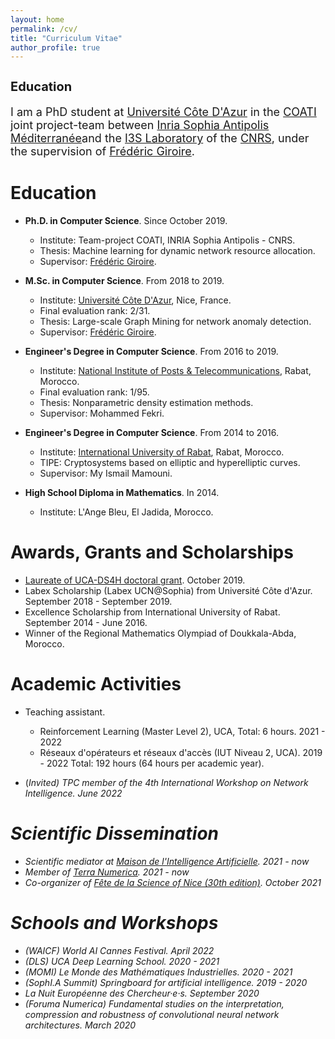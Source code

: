 ```yaml
---
layout: home
permalink: /cv/
title: "Curriculum Vitae"
author_profile: true
---
```


<html>
      <head>
         <title>HTMLFont size</title>
      </head>
      <body>
         <h1 style="font-size:20px;">Education</h1>
         <p style="font-size:18px;">I am a PhD student at <a href="https://univ-cotedazur.eu/">Université Côte D'Azur</a> in the <a href="https://team.inria.fr/coati/">COATI</a>
             joint project-team between <a href="https://www.inria.fr/en/inria-centre-universite-cote-azur/">Inria Sophia Antipolis Méditerranée</a>and the
             <a href="https://www.i3s.unice.fr/en/">I3S Laboratory</a> of the <a href="https://www.cnrs.fr/en">CNRS</a>, under the supervision of
             <a href="http://www-sop.inria.fr/members/Frederic.Giroire/">Frédéric Giroire</a>.</p>
      </body>
</html>



Education
======
* **Ph.D. in Computer Science**. Since October 2019.
  * Institute: Team-project COATI, INRIA Sophia Antipolis - CNRS. 
  * Thesis: Machine learning for dynamic network resource allocation. 
  * Supervisor: [Frédéric Giroire](http://www-sop.inria.fr/members/Frederic.Giroire/).

* **M.Sc. in Computer Science**. From 2018 to 2019.
  * Institute: [Université Côte D'Azur](https://univ-cotedazur.eu/), Nice, France.
  * Final evaluation rank: 2/31.
  * Thesis: Large-scale Graph Mining for network anomaly detection.
  * Supervisor: [Frédéric Giroire](http://www-sop.inria.fr/members/Frederic.Giroire/).

* **Engineer's Degree in Computer Science**. From 2016 to 2019.
  * Institute: [National Institute of Posts & Telecommunications](http://www.inpt.ac.ma/en), Rabat, Morocco. 
  * Final evaluation rank: 1/95.
  * Thesis: Nonparametric density estimation methods.
  * Supervisor: Mohammed Fekri.
  
* **Engineer's Degree in Computer Science**.  From 2014 to 2016.
  * Institute: [International University of Rabat](https://www.uir.ac.ma/en), Rabat, Morocco. 
  * TIPE: Cryptosystems based on elliptic and hyperelliptic curves.
  * Supervisor: My Ismail Mamouni.
  
* **High School Diploma in Mathematics**. In 2014.
  * Institute: L'Ange Bleu, El Jadida, Morocco. 

Awards, Grants and Scholarships
======
* [Laureate of UCA-DS4H doctoral grant](https://ds4h.univ-cotedazur.eu/education/phd/2019-phd-fundings-laureates). October 2019.
* Labex Scholarship (Labex UCN@Sophia) from Université Côte d'Azur. September 2018 - September 2019.
* Excellence Scholarship from International University of Rabat. September 2014 - June 2016.
* Winner of the Regional Mathematics Olympiad of Doukkala-Abda, Morocco. 

Academic Activities
======
* Teaching assistant.
  * Reinforcement Learning (Master Level 2), UCA, Total: 6 hours. 2021 - 2022
  * Réseaux d'opérateurs et réseaux d'accès (IUT Niveau 2, UCA). 2019 - 2022
    Total: 192 hours (64 hours per academic year).
    
* (<em>Invited<em/>) TPC member of the 4th International Workshop on Network Intelligence. June 2022
  
Scientific Dissemination
======
* Scientific mediator at [Maison de l'Intelligence Artificielle](https://maison-intelligence-artificielle.com/). 2021 - now
* Member of [Terra Numerica](http://terra-numerica.org/). 2021 - now
* Co-organizer of [Fête de la Science of Nice (30th edition)](https://csti.univ-cotedazur.fr/evenements/fete-de-la-science/festival-des-sciences-de-nice). October 2021

Schools and Workshops
======
* (WAICF) World AI Cannes Festival. April 2022
* (DLS) UCA Deep Learning School. 2020 - 2021
* (MOMI) Le Monde des Mathématiques Industrielles. 2020 - 2021
* (SophI.A Summit) Springboard for artificial intelligence. 2019 - 2020
* La Nuit Européenne des Chercheur·e·s. September 2020
* (Foruma Numerica) Fundamental studies on the interpretation, compression and 
 robustness of convolutional neural network architectures. March 2020
